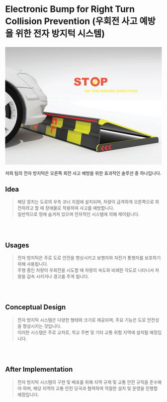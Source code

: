 # Electronic Bump for Right Turn Collision Prevention (우회전 사고 예방을 위한 전자 방지턱 시스템)
![path](/exampleImage.png)

저희 팀의 전자 방지턱은 오른쪽 회전 사고 예방을 위한 효과적인 솔루션 중 하나입니다.

## Idea
> 해당 장치는 도로의 우측 코너 지점에 설치되며, 차량이 급격하게 오른쪽으로 회전하려고 할 때 장애물로 작용하여 사고를 예방합니다. 
><br>
> 일반적으로 땅에 숨겨져 있으며 전자적인 시스템에 의해 제어됩니다.

<br><br>

## Usages
> 전자 방지턱은 주로 도로 안전을 향상시키고 보행자와 자전거 통행자를 보호하기 위해 사용됩니다. 
> <br>
> 주행 중인 차량이 우회전을 시도할 때 차량의 속도와 비례한 각도로 나타나서 차량을 감속 시키거나 경고를 주게 됩니다.

<br><br>

## Conceptual Design
> 전자 방지턱 시스템은 다양한 형태와 크기로 제공되며, 주요 기능은 도로 안전성을 향상시키는 것입니다. 
> <br>
> 이러한 시스템은 주로 교차로, 학교 주변 및 기타 교통 위험 지역에 설치될 예정입니다.

<br><br>

## After Implementation
> 전자 방지턱 시스템의 구현 및 배포를 위해 지역 규제 및 교통 안전 규칙을 준수해야 하며, 해당 지역의 교통 안전 당국과 협력하여 적절한 설치 및 운영을 진행할 예정입니다.